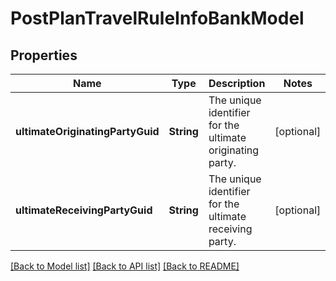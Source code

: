 # PostPlanTravelRuleInfoBankModel

## Properties
Name | Type | Description | Notes
------------ | ------------- | ------------- | -------------
**ultimateOriginatingPartyGuid** | **String** | The unique identifier for the ultimate originating party. | [optional] 
**ultimateReceivingPartyGuid** | **String** | The unique identifier for the ultimate receiving party. | [optional] 

[[Back to Model list]](../README.md#documentation-for-models) [[Back to API list]](../README.md#documentation-for-api-endpoints) [[Back to README]](../README.md)


